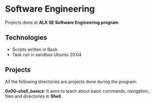 # Software Engineering

Projects done at **ALX SE Software Engineering program**

## Technologies
* Scripts written in Bash
* Task run in sandbox Ubuntu 20.04

## Projects 
All the following directories are projects done during the program:

**0x00-shell_basics**: It aims to teach about basic commands, navigation, files and directories in **Shell**.

